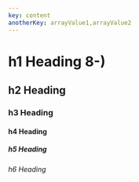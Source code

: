 ```yaml
---
key: content
anotherKey: arrayValue1,arrayValue2
---
```

# h1 Heading 8-)
## h2 Heading
### h3 Heading
#### h4 Heading
##### h5 Heading
###### h6 Heading
